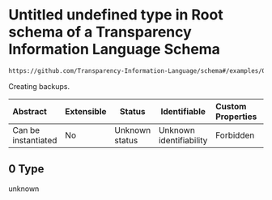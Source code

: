 # Untitled undefined type in Root schema of a Transparency Information Language Schema

```txt
https://github.com/Transparency-Information-Language/schema#/examples/0/dataDisclosed/0/storage/0/temporal/0
```

Creating backups.


| Abstract            | Extensible | Status         | Identifiable            | Custom Properties | Additional Properties | Access Restrictions | Defined In                                                           |
| :------------------ | ---------- | -------------- | ----------------------- | :---------------- | --------------------- | ------------------- | -------------------------------------------------------------------- |
| Can be instantiated | No         | Unknown status | Unknown identifiability | Forbidden         | Allowed               | none                | [tilt-schema.json\*](../out/tilt-schema.json "open original schema") |

## 0 Type

unknown

